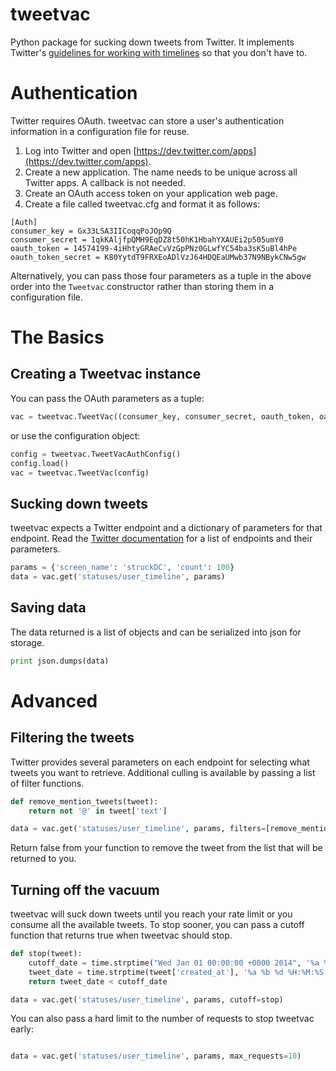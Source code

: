 tweetvac
========

Python package for sucking down tweets from Twitter. It implements Twitter's
[guidelines for working with timelines](https://dev.twitter.com/docs/working-with-timelines)
so that you don't have to.

Authentication
==============
Twitter requires OAuth. tweetvac can store a user's authentication information
in a configuration file for reuse.

  1. Log into Twitter and open [https://dev.twitter.com/apps](https://dev.twitter.com/apps).
  2. Create a new application. The name needs to be unique across all Twitter apps. A callback is not needed.
  3. Create an OAuth access token on your application web page.
  4. Create a file called tweetvac.cfg and format it as follows:

```
[Auth]
consumer_key = Gx33LSA3IICoqqPoJOp9Q
consumer_secret = 1qkKAljfpQMH9EqDZ8t50hK1HbahYXAUEi2p505umY0
oauth_token = 14574199-4iHhtyGRAeCvVzGpPNz0GLwfYC54ba3sK5uBl4hPe
oauth_token_secret = K80YytdT9FRXEoADlVzJ64HDQEaUMwb37N9NBykCNw5gw
```

Alternatively, you can pass those four parameters as a tuple in the above order
into the `Tweetvac` constructor rather than storing them in a configuration file.

The Basics
==========

Creating a Tweetvac instance
----------------------------
You can pass the OAuth parameters as a tuple:

```python
vac = tweetvac.TweetVac((consumer_key, consumer_secret, oauth_token, oauth_token_secret))
```

or use the configuration object:

```python
config = tweetvac.TweetVacAuthConfig()
config.load()
vac = tweetvac.TweetVac(config)
```

Sucking down tweets
--------------------

tweetvac expects a Twitter endpoint and a dictionary of parameters for that
endpoint. Read the [Twitter documentation](https://dev.twitter.com/docs/api/1.1)
for a list of endpoints and their parameters.

```python
params = {'screen_name': 'struckDC', 'count': 100}
data = vac.get('statuses/user_timeline', params)
```

Saving data
------------
The data returned is a list of objects and can be serialized into json for storage.

```python
print json.dumps(data)
```

Advanced
=========

Filtering the tweets
--------------------
Twitter provides several parameters on each endpoint for selecting what tweets
you want to retrieve. Additional culling is available by passing a list of filter
functions.

```python
def remove_mention_tweets(tweet):
    return not '@' in tweet['text']

data = vac.get('statuses/user_timeline', params, filters=[remove_mention_tweets])
```

Return false from your function to remove the tweet from the list that will be
returned to you.

Turning off the vacuum
-----------------------
tweetvac will suck down tweets until you reach your rate limit or you consume all
the available tweets. To stop sooner, you can pass a cutoff function that returns
true when tweetvac should stop.

```python
def stop(tweet):
    cutoff_date = time.strptime("Wed Jan 01 00:00:00 +0000 2014", '%a %b %d %H:%M:%S +0000 %Y')
    tweet_date = time.strptime(tweet['created_at'], '%a %b %d %H:%M:%S +0000 %Y')
    return tweet_date < cutoff_date

data = vac.get('statuses/user_timeline', params, cutoff=stop)
```

You can also pass a hard limit to the number of requests to stop tweetvac early:

```python

data = vac.get('statuses/user_timeline', params, max_requests=10)
```

